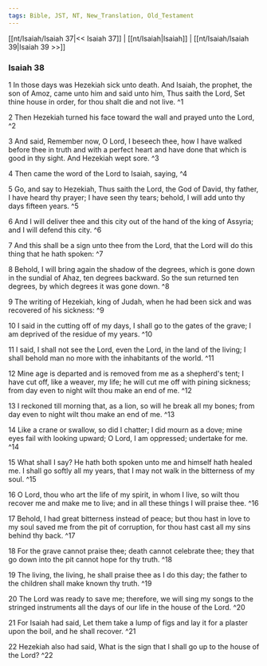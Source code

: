 ```yaml
---
tags: Bible, JST, NT, New_Translation, Old_Testament
---
```


[[nt/Isaiah/Isaiah 37|<< Isaiah 37]] | [[nt/Isaiah|Isaiah]] | [[nt/Isaiah/Isaiah 39|Isaiah 39 >>]]

### Isaiah 38

1 In those days was Hezekiah sick unto death. And Isaiah, the prophet, the son of Amoz, came unto him and said unto him, Thus saith the Lord, Set thine house in order, for thou shalt die and not live.  ^1

2 Then Hezekiah turned his face toward the wall and prayed unto the Lord,  ^2

3 And said, Remember now, O Lord, I beseech thee, how I have walked before thee in truth and with a perfect heart and have done that which is good in thy sight. And Hezekiah wept sore.  ^3

4 Then came the word of the Lord to Isaiah, saying,  ^4

5 Go, and say to Hezekiah, Thus saith the Lord, the God of David, thy father, I have heard thy prayer; I have seen thy tears; behold, I will add unto thy days fifteen years.  ^5

6 And I will deliver thee and this city out of the hand of the king of Assyria; and I will defend this city.  ^6

7 And this shall be a sign unto thee from the Lord, that the Lord will do this thing that he hath spoken:  ^7

8 Behold, I will bring again the shadow of the degrees, which is gone down in the sundial of Ahaz, ten degrees backward. So the sun returned ten degrees, by which degrees it was gone down.  ^8

9 The writing of Hezekiah, king of Judah, when he had been sick and was recovered of his sickness:  ^9

10 I said in the cutting off of my days, I shall go to the gates of the grave; I am deprived of the residue of my years.  ^10

11 I said, I shall not see the Lord, even the Lord, in the land of the living; I shall behold man no more with the inhabitants of the world.  ^11

12 Mine age is departed and is removed from me as a shepherd\'s tent; I have cut off, like a weaver, my life; he will cut me off with pining sickness; from day even to night wilt thou make an end of me.  ^12

13 I reckoned till morning that, as a lion, so will he break all my bones; from day even to night wilt thou make an end of me.  ^13

14 Like a crane or swallow, so did I chatter; I did mourn as a dove; mine eyes fail with looking upward; O Lord, I am oppressed; undertake for me.  ^14

15 What shall I say? He hath both spoken unto me and himself hath healed me. I shall go softly all my years, that I may not walk in the bitterness of my soul.  ^15

16 O Lord, thou who art the life of my spirit, in whom I live, so wilt thou recover me and make me to live; and in all these things I will praise thee.  ^16

17 Behold, I had great bitterness instead of peace; but thou hast in love to my soul saved me from the pit of corruption, for thou hast cast all my sins behind thy back.  ^17

18 For the grave cannot praise thee; death cannot celebrate thee; they that go down into the pit cannot hope for thy truth.  ^18

19 The living, the living, he shall praise thee as I do this day; the father to the children shall make known thy truth.  ^19

20 The Lord was ready to save me; therefore, we will sing my songs to the stringed instruments all the days of our life in the house of the Lord.  ^20

21 For Isaiah had said, Let them take a lump of figs and lay it for a plaster upon the boil, and he shall recover.  ^21

22 Hezekiah also had said, What is the sign that I shall go up to the house of the Lord?  ^22

 
